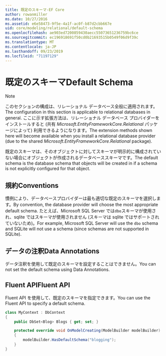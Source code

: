 ```yaml
---
title: 既定のスキーマ-EF Core
author: rowanmiller
ms.date: 10/27/2016
ms.assetid: e6e58473-9f5e-4a1f-ac0f-b87d2cbb667e
uid: core/modeling/relational/default-schema
ms.openlocfilehash: ae903ed7200859430aecc55073651236759bc6ce
ms.sourcegitcommit: ec196918691f50cd0b21693515b0549f06d9f39c
ms.translationtype: MT
ms.contentlocale: ja-JP
ms.lasthandoff: 09/23/2019
ms.locfileid: "71197129"
---
```

# <a name="default-schema"></a><span data-ttu-id="9ab43-102">既定のスキーマ</span><span class="sxs-lookup"><span data-stu-id="9ab43-102">Default Schema</span></span>

> [!NOTE]  
> <span data-ttu-id="9ab43-103">このセクションの構成は、リレーショナル データベース全般に適用されます。</span><span class="sxs-lookup"><span data-stu-id="9ab43-103">The configuration in this section is applicable to relational databases in general.</span></span> <span data-ttu-id="9ab43-104">ここに示す拡張方法は、リレーショナル データベース プロバイダーをインストールすると (共有 *Microsoft.EntityFrameworkCore.Relational* パッケージによって) 利用できるようになります。</span><span class="sxs-lookup"><span data-stu-id="9ab43-104">The extension methods shown here will become available when you install a relational database provider (due to the shared *Microsoft.EntityFrameworkCore.Relational* package).</span></span>

<span data-ttu-id="9ab43-105">既定のスキーマは、そのオブジェクトに対してスキーマが明示的に構成されていない場合にオブジェクトが作成されるデータベーススキーマです。</span><span class="sxs-lookup"><span data-stu-id="9ab43-105">The default schema is the database schema that objects will be created in if a schema is not explicitly configured for that object.</span></span>

## <a name="conventions"></a><span data-ttu-id="9ab43-106">規約</span><span class="sxs-lookup"><span data-stu-id="9ab43-106">Conventions</span></span>

<span data-ttu-id="9ab43-107">慣例により、データベースプロバイダーは最も適切な既定のスキーマを選択します。</span><span class="sxs-lookup"><span data-stu-id="9ab43-107">By convention, the database provider will choose the most appropriate default schema.</span></span> <span data-ttu-id="9ab43-108">たとえば、Microsoft SQL Server では`dbo`スキーマが使用され、sqlite ではスキーマが使用されません (スキーマは sqlite ではサポートされていないため)。</span><span class="sxs-lookup"><span data-stu-id="9ab43-108">For example, Microsoft SQL Server will use the `dbo` schema and SQLite will not use a schema (since schemas are not supported in SQLite).</span></span>

## <a name="data-annotations"></a><span data-ttu-id="9ab43-109">データの注釈</span><span class="sxs-lookup"><span data-stu-id="9ab43-109">Data Annotations</span></span>

<span data-ttu-id="9ab43-110">データ注釈を使用して既定のスキーマを設定することはできません。</span><span class="sxs-lookup"><span data-stu-id="9ab43-110">You can not set the default schema using Data Annotations.</span></span>

## <a name="fluent-api"></a><span data-ttu-id="9ab43-111">Fluent API</span><span class="sxs-lookup"><span data-stu-id="9ab43-111">Fluent API</span></span>

<span data-ttu-id="9ab43-112">Fluent API を使用して、既定のスキーマを指定できます。</span><span class="sxs-lookup"><span data-stu-id="9ab43-112">You can use the Fluent API to specify a default schema.</span></span>

<!-- [!code-csharp[Main](samples/core/relational/Modeling/FluentAPI/Relational/DefaultSchema.cs?highlight=7)] -->
``` csharp
class MyContext : DbContext
{
    public DbSet<Blog> Blogs { get; set; }

    protected override void OnModelCreating(ModelBuilder modelBuilder)
    {
        modelBuilder.HasDefaultSchema("blogging");
    }
}
```
